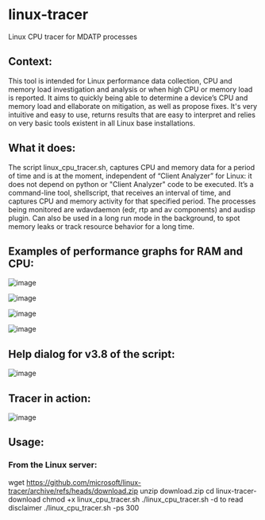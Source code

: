 # linux-tracer
Linux CPU tracer for MDATP processes

## Context:
This tool is intended for Linux performance data collection, CPU and memory load investigation and analysis or when high CPU or memory load is reported. 
It aims to quickly being able to determine a device’s CPU and memory load and ellaborate on mitigation, as well as propose fixes.
It's very intuitive and easy to use, returns results that are easy to interpret and relies on very basic tools existent in all Linux base installations.
## What it does:
The script linux_cpu_tracer.sh, captures CPU and memory data for a period of time and is at the moment, independent of “Client Analyzer” for Linux: it does not depend on python or "Client Analyzer" code to be executed. 
It’s a command-line tool, shellscript, that receives an interval of time, and captures CPU and memory activity for that specified period. The processes being monitored are wdavdaemon (edr, rtp and av components) and audisp plugin. Can also be used in a long run mode in the background, to spot memory leaks or track resource behavior for a long time.

## Examples of performance graphs for RAM and CPU:
![image](https://user-images.githubusercontent.com/113130572/194161484-c04fece5-ac7a-440f-b1f4-b221bdd6a344.png)

![image](https://user-images.githubusercontent.com/113130572/194161566-7e2be150-c480-485f-9eef-eee6941277b9.png)

![image](https://user-images.githubusercontent.com/113130572/194161596-32769f74-9035-4a47-9f71-4d5c160de1a5.png)

![image](https://user-images.githubusercontent.com/113130572/194161620-09b648ce-4eb1-4e3b-bb7c-6586fdc95263.png)

## Help dialog for v3.8 of the script:
![image](https://user-images.githubusercontent.com/113130572/194162759-8c2fc984-f49c-44bb-ae65-92cdf2fa21f0.png)

## Tracer in action:
![image](https://user-images.githubusercontent.com/113130572/194163405-f1d9c038-dce2-4da3-aa41-126849ace0bb.png)

## Usage:
### From the Linux server:
wget https://github.com/microsoft/linux-tracer/archive/refs/heads/download.zip
unzip download.zip
cd linux-tracer-download
chmod +x linux_cpu_tracer.sh
./linux_cpu_tracer.sh -d to read disclaimer
./linux_cpu_tracer.sh -ps 300





